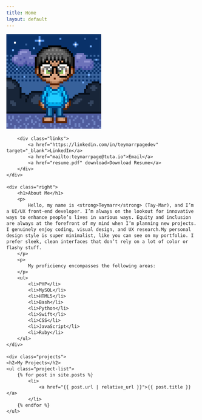 ```yaml
---
title: Home
layout: default
---
```


<link rel="stylesheet" href="style.css">

<div class="container">
    <div class="left">
        <img src="avatar.png" alt="Teymarr's Profile Picture" class="profile-pic">

        <div class="links">
            <a href="https://linkedin.com/in/teymarrpagedev" target="_blank">LinkedIn</a>
            <a href="mailto:teymarrpage@tuta.io">Email</a>
            <a href="resume.pdf" download>Download Resume</a>
        </div>
    </div>

    <div class="right">
        <h1>About Me</h1>
        <p>
            Hello, my name is <strong>Teymarr</strong> (Tay-Mar), and I’m a UI/UX front-end developer. I’m always on the lookout for innovative ways to enhance people’s lives in various ways. Equity and inclusion are always at the forefront of my mind when I’m planning new projects. I genuinely enjoy coding, visual design, and UX research.My personal design style is super minimalist, like you can see on my portfolio. I prefer sleek, clean interfaces that don’t rely on a lot of color or flashy stuff.
        </p>
        <p>
            My proficiency encompasses the following areas:
        </p>
        <ul>
            <li>PHP</li>
            <li>MySQL</li>
            <li>HTML5</li>
            <li>Bash</li>
            <li>Python</li>
            <li>Swift</li>
            <li>CSS</li>
            <li>JavaScript</li>
            <li>Ruby</li>
        </ul>
    </div>

    <div class="projects">
    <h2>My Projects</h2>
    <ul class="project-list">
        {% for post in site.posts %}
            <li>
                <a href="{{ post.url | relative_url }}">{{ post.title }}</a>
            </li>
        {% endfor %}
    </ul>
</div>


